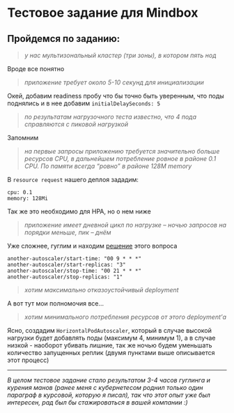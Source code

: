 # Тестовое задание для Mindbox

## Пройдемся по заданию:

> *у нас мультизональный кластер (три зоны), в котором пять нод*

Вроде все понятно

> *приложение требует около 5-10 секунд для инициализации*

Окей, добавим readiness пробу что бы точно быть уверенным, что поды поднялись и в нее добавим `initialDelaySeconds: 5`

> *по результатам нагрузочного теста известно, что 4 пода справляются с пиковой нагрузкой*

Запомним

> *на первые запросы приложению требуется значительно больше ресурсов CPU, в дальнейшем потребление ровное в районе 0.1 CPU. По памяти всегда “ровно” в районе 128M memory*

В `resource request` нашего деплоя зададим:
```
cpu: 0.1
memory: 128Mi
```
Так же это необходимо для HPA, но о нем ниже

> *приложение имеет дневной цикл по нагрузке – ночью запросов на порядки меньше, пик – днём*

Уже сложнее, гуглим и находим [решение](https://github.com/dignajar/another-autoscaler) этого вопроса 
```
another-autoscaler/start-time: "00 9 * * *"
another-autoscaler/start-replicas: "3"
another-autoscaler/stop-time: "00 21 * * *"
another-autoscaler/stop-replicas: "1" 
```
> *хотим максимально отказоустойчивый deployment*

А вот тут мои полномочия все...

> *хотим минимального потребления ресурсов от этого deployment’а*

Ясно, создадим `HorizontalPodAutoscaler`, который в случае высокой нагрузки будет добавлять поды (максимум 4, минимум 1), а в случае низкой - наоборот убивать лишние, так же ночью будем уменьшать количество запущенных реплик (двумя пунктами выше описывается этот процесс)

---

*В целом тестовое задание стало результатом 3-4 часов гуглинга и курения манов (ранее меня с кубернетесом роднил только один параграф в курсовой, которую я писал), так что этот опыт уже был интересен, рад был бы стажироваться в вашей компании :)*
